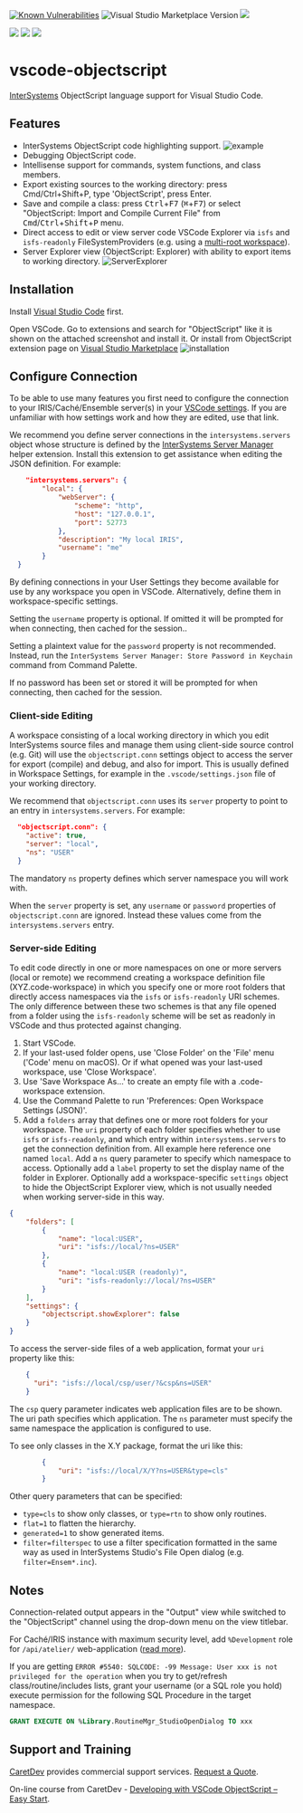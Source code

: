 [![Known Vulnerabilities](https://snyk.io/test/github/intersystems-community/vscode-objectscript/badge.svg)](https://snyk.io/test/github/intersystems-community/vscode-objectscript)
![Visual Studio Marketplace Version](https://img.shields.io/visual-studio-marketplace/v/daimor.vscode-objectscript.svg)
[![](https://img.shields.io/visual-studio-marketplace/i/daimor.vscode-objectscript.svg)](https://marketplace.visualstudio.com/items?itemName=daimor.vscode-objectscript)

[![](https://img.shields.io/badge/InterSystems-IRIS-blue.svg)](https://www.intersystems.com/products/intersystems-iris/)
[![](https://img.shields.io/badge/InterSystems-Caché-blue.svg)](https://www.intersystems.com/products/cache/)
[![](https://img.shields.io/badge/InterSystems-Ensemble-blue.svg)](https://www.intersystems.com/products/ensemble/)

# vscode-objectscript

[InterSystems](http://www.intersystems.com/our-products/) ObjectScript language support for Visual Studio Code.

## Features

- InterSystems ObjectScript code highlighting support.
  ![example](https://raw.githubusercontent.com/intersystems-community/vscode-objectscript/master/images/screenshot.png)
- Debugging ObjectScript code.
- Intellisense support for commands, system functions, and class members.
- Export existing sources to the working directory: press Cmd/Ctrl+Shift+P, type 'ObjectScript', press Enter.
- Save and compile a class: press <kbd>Ctrl</kbd>+<kbd>F7</kbd> (<kbd>⌘</kbd>+<kbd>F7</kbd>) or select "ObjectScript: Import and Compile Current File" from <kbd>Cmd</kbd>/<kbd>Ctrl</kbd>+<kbd>Shift</kbd>+<kbd>P</kbd> menu.
- Direct access to edit or view server code VSCode Explorer via `isfs` and `isfs-readonly` FileSystemProviders (e.g. using a [multi-root workspace](https://code.visualstudio.com/docs/editor/multi-root-workspaces)).
- Server Explorer view (ObjectScript: Explorer) with ability to export items to working directory. ![ServerExplorer](https://raw.githubusercontent.com/intersystems-community/vscode-objectscript/master/images/explorer.png)

## Installation

Install [Visual Studio Code](https://code.visualstudio.com/) first.

Open VSCode. Go to extensions and search for "ObjectScript" like it is shown on the attached screenshot and install it.
Or install from ObjectScript extension page on [Visual Studio Marketplace](https://marketplace.visualstudio.com/items?itemName=daimor.vscode-objectscript)
![installation](https://raw.githubusercontent.com/intersystems-community/vscode-objectscript/master/images/installation.gif)

## Configure Connection

To be able to use many features you first need to configure the connection to your IRIS/Caché/Ensemble server(s) in your [VSCode settings](https://code.visualstudio.com/docs/getstarted/settings). If you are unfamiliar with how settings work and how they are edited, use that link.

We recommend you define server connections in the `intersystems.servers` object whose structure is defined by the [InterSystems Server Manager](https://marketplace.visualstudio.com/items?itemName=intersystems-community.servermanager) helper extension. Install this extension to get assistance when editing the JSON definition. For example:

```json
	"intersystems.servers": {
		"local": {
			"webServer": {
				"scheme": "http",
				"host": "127.0.0.1",
				"port": 52773
			},
      		"description": "My local IRIS",
      		"username": "me"
		}
  }
```

By defining connections in your User Settings they become available for use by any workspace you open in VSCode. Alternatively, define them in workspace-specific settings.

Setting the `username` property is optional. If omitted it will be prompted for when connecting, then cached for the session..

Setting a plaintext value for the `password` property is not recommended. Instead, run the `InterSystems Server Manager: Store Password in Keychain` command from Command Palette.

If no password has been set or stored it will be prompted for when connecting, then cached for the session.

### Client-side Editing

A workspace consisting of a local working directory in which you edit InterSystems source files and manage them using client-side source control (e.g. Git) will use the `objectscript.conn` settings object to access the server for export (compile) and debug, and also for import. This is usually defined in Workspace Settings, for example in the `.vscode/settings.json` file of your working directory.

We recommend that `objectscript.conn` uses its `server` property to point to an entry in `intersystems.servers`. For example:

```json
  "objectscript.conn": {
    "active": true,
    "server": "local",
    "ns": "USER"
  }
```

The mandatory `ns` property defines which server namespace you will work with.

When the `server` property is set, any `username` or `password` properties of `objectscript.conn` are ignored. Instead these values come from the `intersystems.servers` entry.

### Server-side Editing

To edit code directly in one or more namespaces on one or more servers (local or remote) we recommend creating a workspace definition file (XYZ.code-workspace) in which you specify one or more root folders that directly access namespaces via the `isfs` or `isfs-readonly` URI schemes. The only difference between these two schemes is that any file opened from a folder using the `isfs-readonly` scheme will be set as readonly in VSCode and thus protected against changing.

1. Start VSCode.
2. If your last-used folder opens, use 'Close Folder' on the 'File' menu ('Code' menu on macOS). Or if what opened was your last-used workspace, use 'Close Workspace'.
3. Use 'Save Workspace As...' to create an empty file with a .code-workspace extension.
4. Use the Command Palette to run 'Preferences: Open Workspace Settings (JSON)'.
5. Add a `folders` array that defines one or more root folders for your workspace. The `uri` property of each folder specifies whether to use `isfs` or `isfs-readonly`, and which entry within `intersystems.servers` to get the connection definition from. All example here reference one named `local`. Add a `ns` query parameter to specify which namespace to access. Optionally add a `label` property to set the display name of the folder in Explorer. Optionally add a workspace-specific `settings` object to hide the ObjectScript Explorer view, which is not usually needed when working server-side in this way.

```json
{
	"folders": [
		{
			"name": "local:USER",
			"uri": "isfs://local/?ns=USER"
		},
		{
			"name": "local:USER (readonly)",
			"uri": "isfs-readonly://local/?ns=USER"
		}
	],
	"settings": {
		"objectscript.showExplorer": false
	}
}
```

To access the server-side files of a web application, format your `uri` property like this:

```json
    {
      "uri": "isfs://local/csp/user/?&csp&ns=USER"
    }
```
The `csp` query parameter indicates web application files are to be shown. The uri path specifies which application. The `ns` parameter must specify the same namespace the application is configured to use.

To see only classes in the X.Y package, format the uri like this:

```json
		{
			"uri": "isfs://local/X/Y?ns=USER&type=cls"
		}
```

Other query parameters that can be specified:
- `type=cls` to show only classes, or `type=rtn` to show only routines.
- `flat=1` to flatten the hierarchy.
- `generated=1` to show generated items.
- `filter=filterspec` to use a filter specification formatted in the same way as used in InterSystems Studio's File Open dialog (e.g. `filter=Ensem*.inc`).

## Notes

Connection-related output appears in the "Output" view while switched to the "ObjectScript" channel using the drop-down menu on the view titlebar.

For Caché/IRIS instance with maximum security level, add `%Development` role for `/api/atelier/` web-application ([read more](https://community.intersystems.com/post/using-atelier-rest-api)).

If you are getting `ERROR #5540: SQLCODE: -99 Message: User xxx is not privileged for the operation` when you try to get/refresh class/routine/includes lists, grant your username (or a SQL role you hold) execute permission for the following SQL Procedure in the target namespace.
```SQL
GRANT EXECUTE ON %Library.RoutineMgr_StudioOpenDialog TO xxx
```

## Support and Training

[CaretDev](https://caretdev.com/#products) provides commercial support services. [Request a Quote](https://caretdev.com/contact-us/).

On-line course from CaretDev - [Developing with VSCode ObjectScript – Easy Start](https://caretdev.com/courses/).
